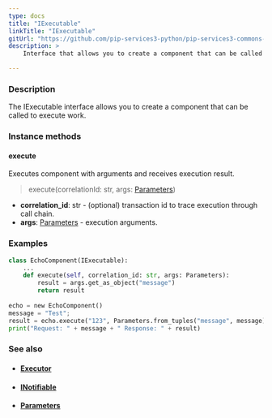 ```yaml
---
type: docs
title: "IExecutable"
linkTitle: "IExecutable"
gitUrl: "https://github.com/pip-services3-python/pip-services3-commons-python"
description: >
    Interface that allows you to create a component that can be called to execute work.

---
```


### Description

The IExecutable interface allows you to create a component that can be called to execute work.

### Instance methods

#### execute
Executes component with arguments and receives execution result.

> execute(correlationId: str, args: [Parameters](../parameters))

- **correlation_id**: str - (optional) transaction id to trace execution through call chain.
- **args**: [Parameters](../parameters) - execution arguments.

### Examples

```python
class EchoComponent(IExecutable):
    ...
    def execute(self, correlation_id: str, args: Parameters): 
        result = args.get_as_object("message")
        return result
    
echo = new EchoComponent()
message = "Test";
result = echo.execute("123", Parameters.from_tuples("message", message))
print("Request: " + message + " Response: " + result)
```

### See also
- #### [Executor](../executor)
- #### [INotifiable](../inotifiable)
- #### [Parameters](../parameters)

